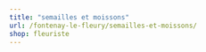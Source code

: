 ```yaml
---
title: "semailles et moissons"
url: /fontenay-le-fleury/semailles-et-moissons/
shop: fleuriste
---
```

